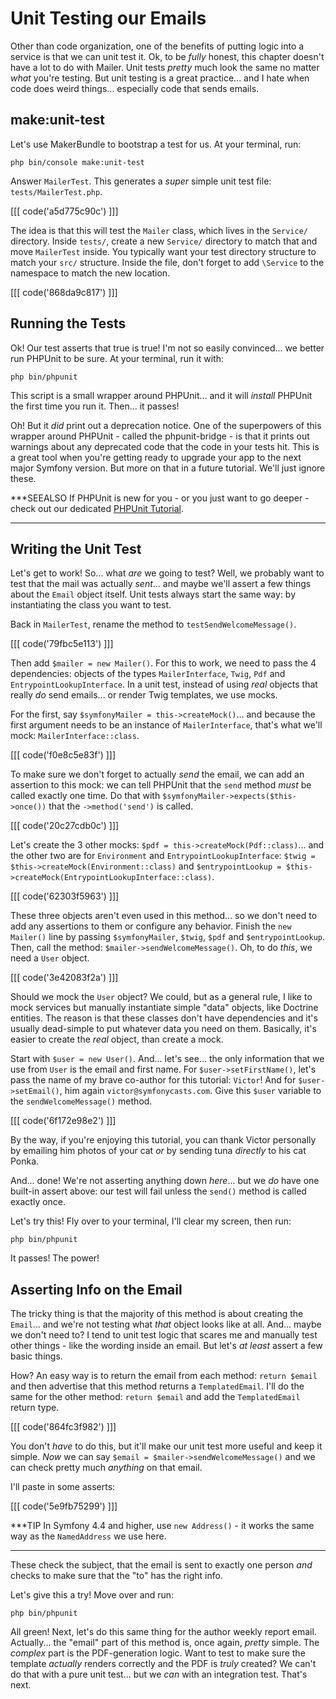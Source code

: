 # Unit Testing our Emails

Other than code organization, one of the benefits of putting logic into a service
is that we can unit test it. Ok, to be *fully* honest, this chapter doesn't have
a lot to do with Mailer. Unit tests *pretty* much look the same no matter *what*
you're testing. But unit testing is a great practice... and I hate when code does
weird things... especially code that sends emails.

## make:unit-test

Let's use MakerBundle to bootstrap a test for us. At your terminal, run:

```terminal
php bin/console make:unit-test
```

Answer `MailerTest`. This generates a *super* simple unit test file:
`tests/MailerTest.php`. 

[[[ code('a5d775c90c') ]]]

The idea is that this will test the `Mailer` class,
which lives in the `Service/` directory. Inside `tests/`, create a new
`Service/` directory to match that and move `MailerTest` inside. You typically
want your test directory structure to match your `src/` structure. Inside the file,
don't forget to add `\Service` to the namespace to match the new location.

[[[ code('868da9c817') ]]]

## Running the Tests

Ok! Our test asserts that true is true! I'm not so easily convinced... we better
run PHPUnit to be sure. At your terminal, run it with:

```terminal
php bin/phpunit
```

This script is a small wrapper around PHPUnit... and it will *install* PHPUnit
the first time you run it. Then... it passes!

Oh! But it *did* print out a deprecation notice. One of the superpowers of this
wrapper around PHPUnit - called the phpunit-bridge - is that it prints out warnings
about any deprecated code that the code in your tests hit. This is a great tool
when you're getting ready to upgrade your app to the next major Symfony version.
But more on that in a future tutorial. We'll just ignore these.

***SEEALSO
If PHPUnit is new for you - or you just want to go deeper - check out
our dedicated [PHPUnit Tutorial](https://symfonycasts.com/screencast/phpunit).
***

## Writing the Unit Test

Let's get to work! So... what *are* we going to test? Well, we probably want to
test that the mail was actually *sent*... and maybe we'll assert a few things
about the `Email` object itself. Unit tests always start the same way: by
instantiating the class you want to test.

Back in `MailerTest`, rename the method to `testSendWelcomeMessage()`. 

[[[ code('79fbc5e113') ]]]

Then add `$mailer = new Mailer()`. For this to work, we need to pass the 4 dependencies:
objects of the types `MailerInterface`, `Twig`, `Pdf` and `EntrypointLookupInterface`.
In a unit test, instead of using *real* objects that really *do* send emails...
or render Twig templates, we use mocks.

For the first, say `$symfonyMailer = this->createMock()`... and because the first
argument needs to be an instance of `MailerInterface`, that's what we'll mock:
`MailerInterface::class`.

[[[ code('f0e8c5e83f') ]]]

To make sure we don't forget to actually *send* the email, we can add an assertion
to this mock: we can tell PHPUnit that the `send` method *must* be called exactly
one time. Do that with `$symfonyMailer->expects($this->once())` that the
`->method('send')` is called.

[[[ code('20c27cdb0c') ]]]

Let's create the 3 other mocks: `$pdf = this->createMock(Pdf::class)`... and the
other two are for `Environment` and `EntrypointLookupInterface`:
`$twig = $this->createMock(Environment::class)` and
`$entrypointLookup = $this->createMock(EntrypointLookupInterface::class)`.

[[[ code('62303f5963') ]]]

These three objects aren't even used in this method... so we don't need to add
any assertions to them or configure any behavior. Finish the `new Mailer()` line
by passing `$symfonyMailer`, `$twig`, `$pdf` and `$entrypointLookup`. Then, call
the method: `$mailer->sendWelcomeMessage()`. Oh, to do *this*, we need a `User`
object.

[[[ code('3e42083f2a') ]]]

Should we mock the `User` object? We could, but as a general rule, I like to mock
services but manually instantiate simple "data" objects, like Doctrine entities.
The reason is that these classes don't have dependencies and it's usually
dead-simple to put whatever data you need on them. Basically, it's easier to create
the *real* object, than create a mock.

Start with `$user = new User()`. And... let's see... the only information that
we use from `User` is the email and first name. For `$user->setFirstName()`, let's
pass the name of my brave co-author for this tutorial: `Victor`!
And for `$user->setEmail()`, him again `victor@symfonycasts.com`. Give this
`$user` variable to the `sendWelcomeMessage()` method.

[[[ code('6f172e98e2') ]]]

By the way, if you're enjoying this tutorial, you can thank Victor personally
by emailing him photos of your cat *or* by sending tuna *directly* to his cat Ponka.

And... done! We're not asserting anything down *here*... but we *do* have one
built-in assert above: our test will fail unless the `send()` method is called
exactly once.

Let's try this! Fly over to your terminal, I'll clear my screen, then run:

```terminal
php bin/phpunit
```

It passes! The power!

## Asserting Info on the Email

The tricky thing is that the majority of this method is about creating the
`Email`... and we're not testing what *that* object looks like at all. And...
maybe we don't need to? I tend to unit test logic that scares me and manually
test other things - like the wording inside an email. But let's *at least* assert
a few basic things.

How? An easy way is to return the email from each method: `return $email` and
then advertise that this method returns a `TemplatedEmail`. I'll do the same
for the other method: `return $email` and add the `TemplatedEmail` return
type.

[[[ code('864fc3f982') ]]]

You don't *have* to do this, but it'll make our unit test more useful and keep
it simple. *Now* we can say `$email = $mailer->sendWelcomeMessage()` and we can
check pretty much *anything* on that email.

I'll paste in some asserts:

[[[ code('5e9fb75299') ]]]

***TIP
In Symfony 4.4 and higher, use `new Address()` - it works the same way as the
`NamedAddress` we use here.
***

These check the subject, that the email is sent to exactly one person *and* checks
to make sure that the "to" has the right info.

Let's give this a try! Move over and run:

```terminal
php bin/phpunit
```

All green! Next, let's do this same thing for the author weekly report email.
Actually... the "email" part of this method is, once again, *pretty* simple.
The *complex* part is the PDF-generation logic. Want to test to make sure the
template *actually* renders correctly and the PDF is *truly* created? We can't do
that with a pure unit test... but we *can* with an integration test. That's next.
